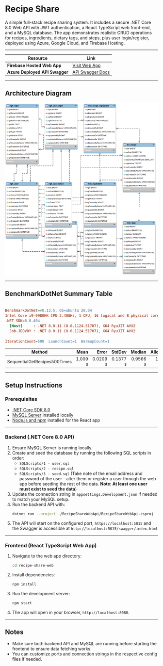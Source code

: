 # Recipe Share

A simple full-stack recipe sharing system.
It includes a secure .NET Core 8.0 Web API with JWT authentication, a React TypeScript web front-end, and a MySQL database.
The app demonstrates realistic CRUD operations for recipes, ingredients, dietary tags, and steps, plus user login/register, deployed using Azure, Google Cloud, and Firebase Hosting.

---

| Resource                       | Link                                                                            |
| ------------------------------ | ------------------------------------------------------------------------------- |
| **Firebase Hosted Web App**    | [Visit Web App](https://recipeshare-williamsykes.web.app)                      |
| **Azure Deployed API Swagger** | [API Swagger Docs](https://recipesharewebapi-a8fgg5atajb0gvdr.southafricanorth-01.azurewebsites.net/swagger/index.html) |

---

## Architecture Diagram

![Architecture Diagram](./recipe-share-ERD.png)

---

## BenchmarkDotNet Summary Table
``` ini

BenchmarkDotNet=v0.13.5, OS=ubuntu 20.04
Intel Core i9-9980HK CPU 2.40GHz, 1 CPU, 16 logical and 8 physical cores
.NET SDK=8.0.404
  [Host]     : .NET 8.0.11 (8.0.1124.51707), X64 RyuJIT AVX2
  Job-JEOVOY : .NET 8.0.11 (8.0.1124.51707), X64 RyuJIT AVX2

IterationCount=500  LaunchCount=1  WarmupCount=1

```
|                       Method |    Mean |    Error |   StdDev |   Median | Allocated |
|----------------------------- |--------:|---------:|---------:|---------:|----------:|
| SequentialGetRecipes500Times | 1.009 s | 0.0209 s | 0.1377 s | 0.9566 s | 137.68 KB |

---

## Setup Instructions

### Prerequisites

- [.NET Core SDK 8.0](https://dotnet.microsoft.com/en-us/download/dotnet/8.0)
- [MySQL Server](https://dev.mysql.com/downloads/mysql/) installed locally
- [Node.js and npm](https://nodejs.org/en/download/) installed for the React app

---

### Backend (.NET Core 8.0 API)

1. Ensure MySQL Server is running locally.
2. Create and seed the database by running the following SQL scripts in order:
   - `SQLScripts/1 - user.sql`
   - `SQLScripts/2 - recipe.sql`
   - `SQLScripts/3 - seed.sql` (Take note of the email address and password of the user - alter them or register a user through the web app before seeding the rest of the data. **Note: At least one user must exist to seed the data**)
3. Update the connection string in `appsettings.Development.json` if needed to match your MySQL setup.
4. Run the backend API with:
   ```bash
   dotnet run --project ./RecipeShareWebApi/RecipeShareWebApi.csproj
   ```
5. The API will start on the configured port, `https://localhost:5015` and the Swagger is accessible at `http://localhost:5015/swagger/index.html`

---

### Frontend (React TypeScript Web App)

1. Navigate to the web app directory:
   ```bash
   cd recipe-share-web
   ```
2. Install dependencies:
   ```bash
   npm install
   ```
3. Run the development server:
   ```bash
   npm start
   ```
4. The app will open in your browser, `http://localhost:8080`.

---

## Notes

- Make sure both backend API and MySQL are running before starting the frontend to ensure data fetching works.
- You can customize ports and connection strings in the respective config files if needed.